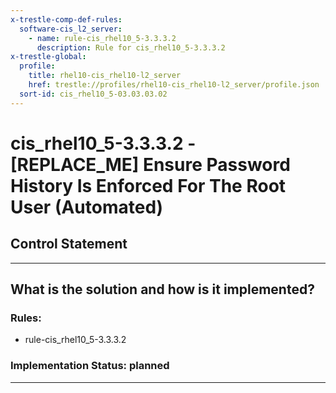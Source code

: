 ```yaml
---
x-trestle-comp-def-rules:
  software-cis_l2_server:
    - name: rule-cis_rhel10_5-3.3.3.2
      description: Rule for cis_rhel10_5-3.3.3.2
x-trestle-global:
  profile:
    title: rhel10-cis_rhel10-l2_server
    href: trestle://profiles/rhel10-cis_rhel10-l2_server/profile.json
  sort-id: cis_rhel10_5-03.03.03.02
---
```


# cis_rhel10_5-3.3.3.2 - \[REPLACE_ME\] Ensure Password History Is Enforced For The Root User (Automated)

## Control Statement

______________________________________________________________________

## What is the solution and how is it implemented?

<!-- For implementation status enter one of: implemented, partial, planned, alternative, not-applicable -->

<!-- Note that the list of rules under ### Rules: is read-only and changes will not be captured after assembly to JSON -->

<!-- Add control implementation description here for control: cis_rhel10_5-3.3.3.2 -->

### Rules:

  - rule-cis_rhel10_5-3.3.3.2

### Implementation Status: planned

______________________________________________________________________
